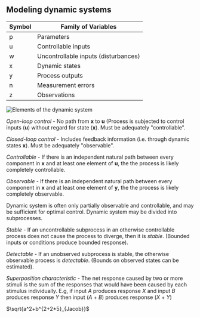 


## Modeling dynamic systems

|Symbol|Family of Variables |
|--|--|
| p | Parameters |
| u | Controllable inputs |
| w | Uncontrollable inputs (disturbances) |
| x | Dynamic states |
| y | Process outputs |
| n | Measurement errors |
| z | Observations |

![Elements of the dynamic system](https://i.imgur.com/0DrXTYH.png)

*Open-loop control* - No path from **x** to **u** (Process is subjected to control inputs (**u**) without regard for state (**x**). Must be adequately "controllable".

*Closed-loop control* - Includes feedback information (i.e. through dynamic states **x**). Must be adequately "observable".

*Controllable* - If there is an independent natural path between every component in **x** and at least one element of **u**, the the process is likely completely controllable.

*Observable* - If there is an independent natural path between every component in **x** and at least one element of **y**, the the process is likely completely observable.

Dynamic system is often only partially observable and controllable, and may be sufficient for optimal control. 
Dynamic system may be divided into subprocesses.

*Stable* - If an uncontrollable subprocess in an otherwise controllable process does not cause the process to diverge, then it is *stable*. (Bounded inputs or conditions produce bounded response).

*Detectable* - If an unobserved subprocess is stable, the otherwise observable process is *detectable*. (Bounds on observed states can be estimated).

*Superposition characteristic* - The net response caused by two or more stimuli is the sum of the responses that would have been caused by each stimulus individually. E.g, if input _A_ produces response _X_ and input _B_ produces response _Y_ then input (_A_ + _B_) produces response (_X_ + _Y_)

$\sqrt{a^2+b^{2+2*5}_{Jacob}}$
<!--stackedit_data:
eyJoaXN0b3J5IjpbLTEzMjY2MjgwODgsLTMxMTA4NDEyNCw3Nj
I1MDc0NDYsLTQ0MzAwNzA0MCwxODIzNDQ2ODQxLC04NzU5NjY2
ODksNzMwOTk4MTE2XX0=
-->